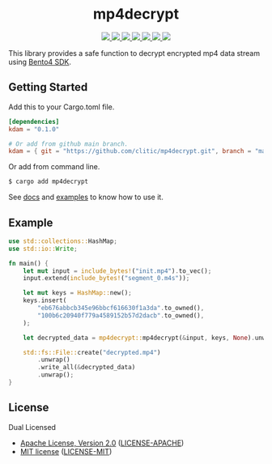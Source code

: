 <h1 align="center">mp4decrypt</h1>

<p align="center">
  <a href="https://crates.io/crates/mp4decrypt">
    <img src="https://img.shields.io/crates/d/mp4decrypt?style=flat-square">
  </a>
  <a href="https://crates.io/crates/mp4decrypt">
    <img src="https://img.shields.io/crates/v/mp4decrypt?style=flat-square">
  </a>
  <a href="https://github.com/clitic/mp4decrypt">
    <img src="https://img.shields.io/github/workflow/status/clitic/mp4decrypt/Rust?logo=github&style=flat-square">
  </a>
  <a href="https://docs.rs/kdam/latest/mp4decrypt">
    <img src="https://img.shields.io/docsrs/mp4decrypt?logo=docsdotrs&style=flat-square">
  </a>
  <a href="https://github.com/clitic/mp4decrypt#license">
    <img src="https://img.shields.io/crates/l/mp4decrypt?style=flat-square">
  </a>
  <a href="https://github.com/clitic/mp4decrypt">
    <img src="https://img.shields.io/github/repo-size/clitic/mp4decrypt?style=flat-square">
  </a>
  <a href="https://github.com/clitic/mp4decrypt">
    <img src="https://img.shields.io/tokei/lines/github/clitic/mp4decrypt?logo=github&style=flat-square">
  </a>
</p>

This library provides a safe function to decrypt encrypted mp4 data stream using [Bento4 SDK](https://github.com/axiomatic-systems/Bento4).

## Getting Started

Add this to your Cargo.toml file.

```toml
[dependencies]
kdam = "0.1.0"

# Or add from github main branch.
kdam = { git = "https://github.com/clitic/mp4decrypt.git", branch = "main" }
```

Or add from command line.

```bash
$ cargo add mp4decrypt
```

See [docs](https://docs.rs/mp4decrypt/latest/mp4decrypt) and [examples](https://github.com/clitic/mp4decrypt/tree/main/examples) to 
know how to use it.

## Example

```rust
use std::collections::HashMap;
use std::io::Write;

fn main() {
    let mut input = include_bytes!("init.mp4").to_vec();
    input.extend(include_bytes!("segment_0.m4s"));

    let mut keys = HashMap::new();
    keys.insert(
        "eb676abbcb345e96bbcf616630f1a3da".to_owned(),
        "100b6c20940f779a4589152b57d2dacb".to_owned(),
    );

    let decrypted_data = mp4decrypt::mp4decrypt(&input, keys, None).unwrap();

    std::fs::File::create("decrypted.mp4")
        .unwrap()
        .write_all(&decrypted_data)
        .unwrap();
}
```

## License

Dual Licensed

- [Apache License, Version 2.0](https://www.apache.org/licenses/LICENSE-2.0) ([LICENSE-APACHE](LICENSE-APACHE))
- [MIT license](https://opensource.org/licenses/MIT) ([LICENSE-MIT](LICENSE-MIT))

